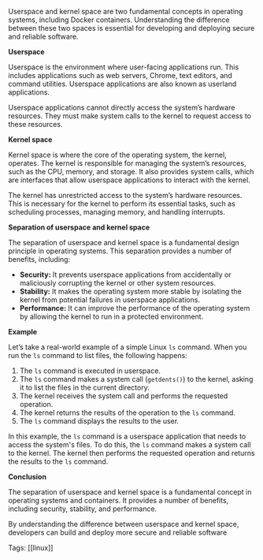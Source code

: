 
Userspace and kernel space are two fundamental concepts in operating systems, including Docker containers. Understanding the difference between these two spaces is essential for developing and deploying secure and reliable software.

**Userspace**

Userspace is the environment where user-facing applications run. This includes applications such as web servers, Chrome, text editors, and command utilities. Userspace applications are also known as userland applications.

Userspace applications cannot directly access the system’s hardware resources. They must make system calls to the kernel to request access to these resources.

**Kernel space**

Kernel space is where the core of the operating system, the kernel, operates. The kernel is responsible for managing the system’s resources, such as the CPU, memory, and storage. It also provides system calls, which are interfaces that allow userspace applications to interact with the kernel.

The kernel has unrestricted access to the system’s hardware resources. This is necessary for the kernel to perform its essential tasks, such as scheduling processes, managing memory, and handling interrupts.

**Separation of userspace and kernel space**

The separation of userspace and kernel space is a fundamental design principle in operating systems. This separation provides a number of benefits, including:

-   **Security:**  It prevents userspace applications from accidentally or maliciously corrupting the kernel or other system resources.
-   **Stability:**  It makes the operating system more stable by isolating the kernel from potential failures in userspace applications.
-   **Performance:**  It can improve the performance of the operating system by allowing the kernel to run in a protected environment.

**Example**

Let’s take a real-world example of a simple Linux  `ls`  command. When you run the  `ls`  command to list files, the following happens:

1.  The  `ls`  command is executed in userspace.
2.  The  `ls`  command makes a system call (`getdents()`) to the kernel, asking it to list the files in the current directory.
3.  The kernel receives the system call and performs the requested operation.
4.  The kernel returns the results of the operation to the  `ls`  command.
5.  The  `ls`  command displays the results to the user.

In this example, the  `ls`  command is a userspace application that needs to access the system's files. To do this, the  `ls`  command makes a system call to the kernel. The kernel then performs the requested operation and returns the results to the  `ls`  command.

**Conclusion**

The separation of userspace and kernel space is a fundamental concept in operating systems and containers. It provides a number of benefits, including security, stability, and performance.

By understanding the difference between userspace and kernel space, developers can build and deploy more secure and reliable software

Tags: [[linux]]
